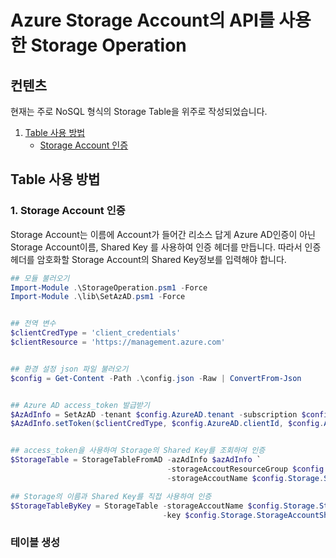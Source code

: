 # Azure Storage Account의 API를 사용한 Storage Operation

## 컨텐츠
현재는 주로 NoSQL 형식의 Storage Table을 위주로 작성되었습니다.
1. [Table 사용 방법](#table-%EC%82%AC%EC%9A%A9-%EB%B0%A9%EB%B2%95)
    * [Storage Account 인증](#1-storage-account-%EC%9D%B8%EC%A6%9D)

## Table 사용 방법


### 1. Storage Account 인증
Storage Account는 이름에 Account가 들어간 리소스 답게 Azure AD인증이 아닌 Storage Account이름, Shared Key 를 사용하여 인증 헤더를 만듭니다.
따라서 인증 헤더를 암호화할 Storage Account의 Shared Key정보를 입력해야 합니다.

```powershell
## 모듈 불러오기
Import-Module .\StorageOperation.psm1 -Force
Import-Module .\lib\SetAzAD.psm1 -Force


## 전역 변수
$clientCredType = 'client_credentials'
$clientResource = 'https://management.azure.com'


## 환경 설정 json 파일 불러오기
$config = Get-Content -Path .\config.json -Raw | ConvertFrom-Json


## Azure AD access_token 발급받기
$AzAdInfo = SetAzAD -tenant $config.AzureAD.tenant -subscription $config.AzureAD.subscription
$AzAdInfo.setToken($clientCredType, $config.AzureAD.clientId, $config.AzureAD.clientSecret, $clientResource)


## access_token을 사용하여 Storage의 Shared Key를 조회하여 인증
$StorageTable = StorageTableFromAD -azAdInfo $azAdInfo `
                                   -storageAccoutResourceGroup $config.Storage.StorageAccountResourceGroup `
                                   -storageAccoutName $config.Storage.StorageAccountName

## Storage의 이름과 Shared Key를 직접 사용하여 인증
$StorageTableByKey = StorageTable -storageAccoutName $config.Storage.StorageAccountName `
                                  -key $config.Storage.StorageAccountSharedKey
```

### 테이블 생성